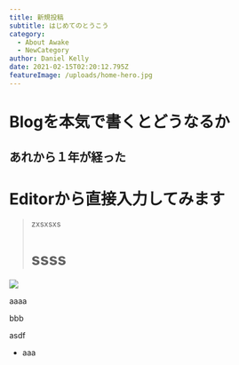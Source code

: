 ```yaml
---
title: 新規投稿
subtitle: はじめてのとうこう
category:
  - About Awake
  - NewCategory
author: Daniel Kelly
date: 2021-02-15T02:20:12.795Z
featureImage: /uploads/home-hero.jpg
---
```

# Blogを本気で書くとどうなるか
## あれから１年が経った
# Editorから直接入力してみます

> zxsxsxs
> # ssss

![](/uploads/disqus-add-to-website.jpg)

aaaa

bbb

asdf

* aaa